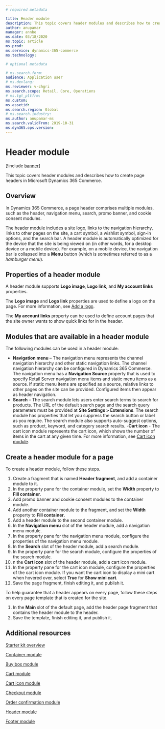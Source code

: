 ```yaml
---
# required metadata

title: Header module
description: This topic covers header modules and describes how to create page headers in Microsoft Dynamics 365 Commerce.
author: anupamar
manager: annbe
ms.date: 03/18/2020
ms.topic: article
ms.prod: 
ms.service: dynamics-365-commerce
ms.technology: 

# optional metadata

# ms.search.form: 
audience: Application user
# ms.devlang: 
ms.reviewer: v-chgri
ms.search.scope: Retail, Core, Operations
# ms.tgt_pltfrm: 
ms.custom: 
ms.assetid: 
ms.search.region: Global
# ms.search.industry: 
ms.author: anupamar-ms
ms.search.validFrom: 2019-10-31
ms.dyn365.ops.version: 
---
```


# Header module


[!include [banner](includes/banner.md)]

This topic covers header modules and describes how to create page headers in Microsoft Dynamics 365 Commerce.

## Overview

In Dynamics 365 Commerce, a page header comprises multiple modules, such as the header, navigation menu, search, promo banner, and cookie consent modules. 

The header module includes a site logo, links to the navigation hierarchy, links to other pages on the site, a cart symbol, a wishlist symbol, sign-in options, and the search bar. A header module is automatically optimized for the device that the site is being viewed on (in other words, for a desktop device or a mobile device). For example, on a mobile device, the navigation bar is collapsed into a **Menu** button (which is sometimes referred to as a *hamburger menu*).

## Properties of a header module

A header module supports **Logo image**, **Logo link**, and **My account links** properties. 

The **Logo image** and **Logo link** properties are used to define a logo on the page. For more information, see [Add a logo](add-logo.md). 

The **My account links** property can be used to define account pages that the site owner wants to show quick links for in the header.

## Modules that are available in a header module

The following modules can be used in a header module:

- **Navigation menu** – The navigation menu represents the channel navigation hierarchy and other static navigation links. The channel navigation hierarchy can be configured in Dynamics 365 Commerce. The navigation menu has a **Navigation Source** property that is used to specify Retail Server navigation menu items and static menu items as a source. If static menu items are specified as a source, relative links to other pages on the site can be provided. Configured items then appear as header navigation. 
- **Search** – The search module lets users enter search terms to search for products. The URL of the default search page and the search query parameters must be provided at **Site Settings \> Extensions**. The search module has properties that let you suppress the search button or label as you require. The search module also supports auto-suggest options, such as product, keyword, and category search results.
-**Cart icon** - The cart icon module represents the cart icon, which shows the number of items in the cart at any given time. For more information, see [Cart icon module](add-carticon.md).

## Create a header module for a page

To create a header module, follow these steps.

1. Create a fragment that is named **Header fragment**, and add a container module to it.
1. In the property pane for the container module, set the **Width** property to **Fill container**.
1. Add promo banner and cookie consent modules to the container module.
1. Add another container module to the fragment, and set the **Width** property to **Fill container**.
1. Add a header module to the second container module.
1. In the **Navigation menu** slot of the header module, add a navigation menu module. 
1. In the property pane for the navigation menu module, configure the properties of the navigation menu module.
1. In the **Search** slot of the header module, add a search module. 
1. In the property pane for the search module, configure the properties of the search module. 
1. n the **Cart icon** slot of the header module, add a cart icon module. 
1. In the property pane for the cart icon module, configure the properties of the cart icon module. If you want the cart icon to display a mini cart when hovered over, select **True** for **Show mini cart**.
1. Save the page fragment, finish editing it, and publish it. 


To help guarantee that a header appears on every page, follow these steps on every page template that is created for the site.

1. In the **Main** slot of the default page, add the header page fragment that contains the header module to the header.
1. Save the template, finish editing it, and publish it.

## Additional resources

[Starter kit overview](starter-kit-overview.md)

[Container module](add-container-module.md)

[Buy box module](add-buy-box.md)

[Cart module](add-cart-module.md)

[Cart icon module](cart-icon-module.md)

[Checkout module](add-checkout-module.md)

[Order confirmation module](order-confirmation-module.md)

[Header module](author-header-module.md)

[Footer module](author-footer-module.md)

